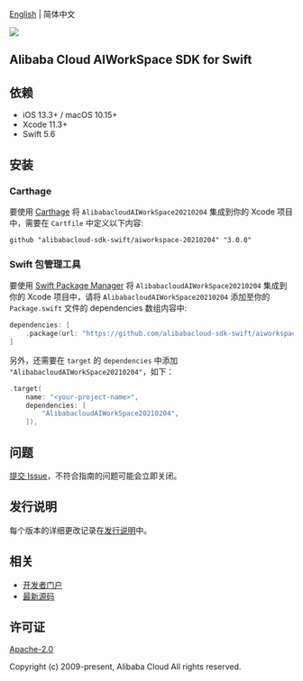 [English](README.md) | 简体中文

![](https://aliyunsdk-pages.alicdn.com/icons/AlibabaCloud.svg)

## Alibaba Cloud AIWorkSpace SDK for Swift

## 依赖

- iOS 13.3+ / macOS 10.15+
- Xcode 11.3+
- Swift 5.6

## 安装

### Carthage

要使用 [Carthage](https://github.com/Carthage/Carthage) 将 `AlibabacloudAIWorkSpace20210204` 集成到你的 Xcode 项目中，需要在 `Cartfile` 中定义以下内容:

```ogdl
github "alibabacloud-sdk-swift/aiworkspace-20210204" "3.0.0"
```

### Swift 包管理工具

要使用 [Swift Package Manager](https://swift.org/package-manager/) 将 `AlibabacloudAIWorkSpace20210204` 集成到你的 Xcode 项目中，请将 `AlibabacloudAIWorkSpace20210204` 添加至你的 `Package.swift` 文件的 dependencies 数组内容中:

```swift
dependencies: [
    .package(url: "https://github.com/alibabacloud-sdk-swift/aiworkspace-20210204.git", from: "3.0.0")
]
```

另外，还需要在 `target` 的 `dependencies` 中添加 `"AlibabacloudAIWorkSpace20210204"`，如下：

```swift
.target(
    name: "<your-project-name>",
    dependencies: [
        "AlibabacloudAIWorkSpace20210204",
    ]),
```

## 问题

[提交 Issue](https://github.com/alibabacloud-sdk-swift/aiworkspace-20210204/issues/new)，不符合指南的问题可能会立即关闭。

## 发行说明

每个版本的详细更改记录在[发行说明](./ChangeLog.txt)中。

## 相关

* [开发者门户](https://next.api.aliyun.com/home)
* [最新源码](https://github.com/alibabacloud-sdk-swift/aiworkspace-20210204)

## 许可证

[Apache-2.0](http://www.apache.org/licenses/LICENSE-2.0)

Copyright (c) 2009-present, Alibaba Cloud All rights reserved.
